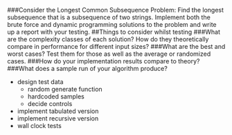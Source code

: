 ###Consider the Longest Common Subsequence Problem: Find the longest subsequence that is a subsequence of two strings. Implement both the brute force and dynamic programming solutions to the problem and write up a report with your testing. 
##Things to consider whilst testing
###What are the complexity classes of each solution? How do they theoretically compare in performance for different input sizes?
###What are the best and worst cases? Test them for those as well as the average or randomized cases.
###How do your implementation results compare to theory?
###What does a sample run of your algorithm produce? 

- design test data
    - random generate function
    - hardcoded samples 
    - decide controls
- implement tabulated version
- implement recursive version
- wall clock tests
